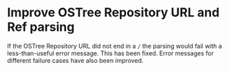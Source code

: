 # Improve OSTree Repository URL and Ref parsing

If the OSTree Repository URL did not end in a `/` the parsing would fail with a less-than-useful error message.  This has been fixed. Error messages for different failure cases have also been improved.
